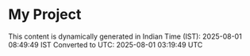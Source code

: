 # My Project

This content is dynamically generated in Indian Time (IST): 2025-08-01 08:49:49 IST
Converted to UTC: 2025-08-01 03:19:49 UTC
